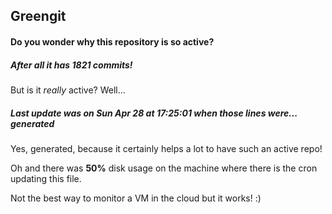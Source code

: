 ## Greengit

#### Do you wonder why this repository is so active?

##### After all it has 1821 commits!

But is it *really* active? Well...

##### Last update was on Sun Apr 28 at 17:25:01 when those lines were... generated

Yes, generated, because it certainly helps a lot to have such an active repo!

Oh and there was **50%** disk usage on the machine
where there is the cron updating this file.

Not the best way to monitor a VM in the cloud but it works! :)
